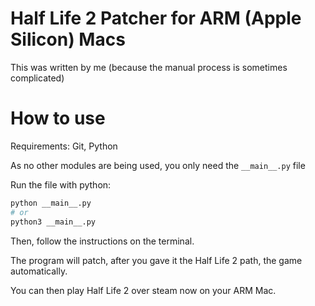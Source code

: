 # Half Life 2 Patcher for ARM (Apple Silicon) Macs
This was written by me (because the manual process is sometimes complicated)

# How to use
Requirements: Git, Python

As no other modules are being used, you only need the `__main__.py` file

Run the file with python:
```bash
python __main__.py
# or
python3 __main__.py
```

Then, follow the instructions on the terminal.

The program will patch, after you gave it the Half Life 2 path, the game automatically.

You can then play Half Life 2 over steam now on your ARM Mac.
